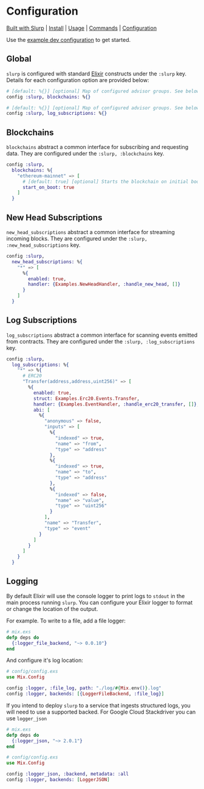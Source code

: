 # Configuration

[Built with Slurp](./BUILT_WITH_SLURP.md) | [Install](#install) | [Usage](#usage) | [Commands](./COMMANDS.md) | [Configuration](./CONFIGURATION.md)

Use the [example dev configuration](../config/runtime.exs#L18) to get started.

## Global

`slurp` is configured with standard [Elixir](https://elixir-lang.org/getting-started/mix-otp/config-and-releases.html)
constructs under the `:slurp` key. Details for each configuration option are provided below:

```elixir
# [default: %{}] [optional] Map of configured advisor groups. See below for more details.
config :slurp, blockchains: %{}

# [default: %{}] [optional] Map of configured advisor groups. See below for more details.
config :slurp, log_subscriptions: %{}
```

## Blockchains

`blockchains` abstract a common interface for subscribing and requesting data.
They are configured under the `:slurp, :blockchains` key.

```elixir
config :slurp,
  blockchains: %{
    "ethereum-mainnet" => [
      # [default: true] [optional] Starts the blockchain on initial boot
      start_on_boot: true
    ]
  }
```

## New Head Subscriptions

`new_head_subscriptions` abstract a common interface for streaming incoming blocks. They
are configured under the `:slurp, :new_head_subscriptions` key.

```elixir
config :slurp,
  new_head_subscriptions: %{
    "*" => [
      %{
        enabled: true,
        handler: {Examples.NewHeadHandler, :handle_new_head, []}
      }
    ]
  }
```

## Log Subscriptions

`log_subscriptions` abstract a common interface for scanning events emitted
from contracts. They are configured under the `:slurp, :log_subscriptions` key.

```elixir
config :slurp,
  log_subscriptions: %{
    "*" => %{
      # ERC20
      "Transfer(address,address,uint256)" => [
        %{
          enabled: true,
          struct: Examples.Erc20.Events.Transfer,
          handler: {Examples.EventHandler, :handle_erc20_transfer, []},
          abi: [
            %{
              "anonymous" => false,
              "inputs" => [
                %{
                  "indexed" => true,
                  "name" => "from",
                  "type" => "address"
                },
                %{
                  "indexed" => true,
                  "name" => "to",
                  "type" => "address"
                },
                %{
                  "indexed" => false,
                  "name" => "value",
                  "type" => "uint256"
                }
              ],
              "name" => "Transfer",
              "type" => "event"
            }
          ]
        }
      ]
    }
  }
```

## Logging

By default Elixir will use the console logger to print logs to `stdout` in the
main process running `slurp`. You can configure your Elixir logger to format
or change the location of the output.

For example. To write to a file, add a file logger:

```elixir
# mix.exs
defp deps do
  {:logger_file_backend, "~> 0.0.10"}
end
```

And configure it's log location:

```elixir
# config/config.exs
use Mix.Config

config :logger, :file_log, path: "./log/#{Mix.env()}.log"
config :logger, backends: [{LoggerFileBackend, :file_log}]
```

If you intend to deploy `slurp` to a service that ingests structured logs, you
will need to use a supported backed. For Google Cloud Stackdriver you can use `logger_json`

```elixir
# mix.exs
defp deps do
  {:logger_json, "~> 2.0.1"}
end

# config/config.exs
use Mix.Config

config :logger_json, :backend, metadata: :all
config :logger, backends: [LoggerJSON]
```
